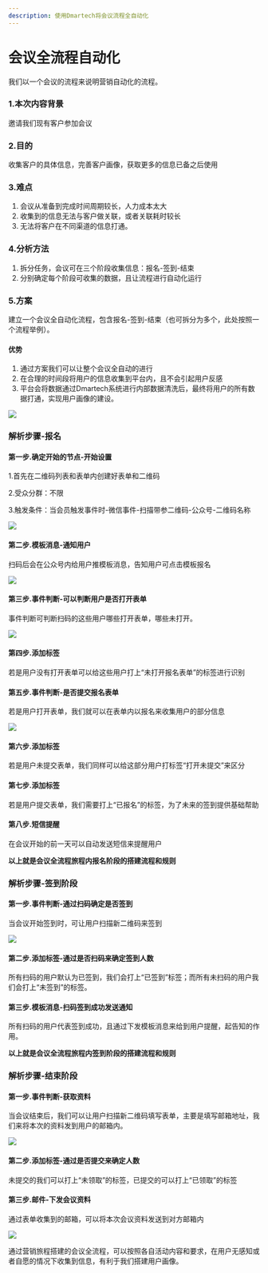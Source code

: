 ```yaml
---
description: 使用Dmartech将会议流程全自动化
---
```


# 会议全流程自动化

我们以一个会议的流程来说明营销自动化的流程。

### 1.本次内容背景

邀请我们现有客户参加会议

### 2.目的

收集客户的具体信息，完善客户画像，获取更多的信息已备之后使用

### 3.难点

1. 会议从准备到完成时间周期较长，人力成本太大
2. 收集到的信息无法与客户做关联，或者关联耗时较长
3. 无法将客户在不同渠道的信息打通。

### 4.分析方法

1. 拆分任务，会议可在三个阶段收集信息：报名-签到-结束
2. 分别确定每个阶段可收集的数据，且让流程进行自动化运行

### 5.方案

建立一个会议全自动化流程，包含报名-签到-结束（也可拆分为多个，此处按照一个流程举例）。

#### 优势

1. 通过方案我们可以让整个会议全自动的进行
2. 在合理的时间段将用户的信息收集到平台内，且不会引起用户反感
3. 平台会将数据通过Dmartech系统进行内部数据清洗后，最终将用户的所有数据打通，实现用户画像的建设。

![](../.gitbook/assets/21%20%282%29.png)

### 解析步骤-报名

#### 第一步.确定开始的节点-开始设置

1.首先在二维码列表和表单内创建好表单和二维码

2.受众分群：不限

3.触发条件：当会员触发事件时-微信事件-扫描带参二维码-公众号-二维码名称

![](../.gitbook/assets/18.png)

#### 第二步.模板消息-通知用户

扫码后会在公众号内给用户推模板消息，告知用户可点击模板报名

![](../.gitbook/assets/19%20%281%29.png)

#### 第三步.事件判断-可以判断用户是否打开表单

事件判断可判断扫码的这些用户哪些打开表单，哪些未打开。

![](../.gitbook/assets/20%20%281%29.png)

#### 第四步.添加标签

若是用户没有打开表单可以给这些用户打上“未打开报名表单”的标签进行识别

#### 第五步.事件判断-是否提交报名表单

若是用户打开表单，我们就可以在表单内以报名来收集用户的部分信息

![](../.gitbook/assets/22.png)

#### 第六步.添加标签

若是用户未提交表单，我们同样可以给这部分用户打标签“打开未提交”来区分

#### 第七步.添加标签

若是用户提交表单，我们需要打上“已报名”的标签，为了未来的签到提供基础帮助

#### 第八步.短信提醒

在会议开始的前一天可以自动发送短信来提醒用户

**以上就是会议全流程旅程内报名阶段的搭建流程和规则**

### 解析步骤-签到阶段

#### 第一步.事件判断-通过扫码确定是否签到

当会议开始签到时，可让用户扫描新二维码来签到

![](../.gitbook/assets/23.png)

#### 第二步.添加标签-通过是否扫码来确定签到人数

所有扫码的用户默认为已签到，我们会打上“已签到”标签；而所有未扫码的用户我们会打上“未签到”的标签。

#### 第三步.模板消息-扫码签到成功发送通知

所有扫码的用户代表签到成功，且通过下发模板消息来给到用户提醒，起告知的作用。

**以上就是会议全流程旅程内签到阶段的搭建流程和规则**

### 解析步骤-结束阶段

#### 第一步.事件判断-获取资料

当会议结束后，我们可以让用户扫描新二维码填写表单，主要是填写邮箱地址，我们来将本次的资料发到用户的邮箱内。

![](../.gitbook/assets/24.png)

#### 第二步.添加标签-通过是否提交来确定人数

未提交的我们可以打上“未领取”的标签，已提交的可以打上“已领取”的标签

#### 第三步.邮件-下发会议资料

通过表单收集到的邮箱，可以将本次会议资料发送到对方邮箱内

![](../.gitbook/assets/25.png)

通过营销旅程搭建的会议全流程，可以按照各自活动内容和要求，在用户无感知或者自愿的情况下收集到信息，有利于我们搭建用户画像。





